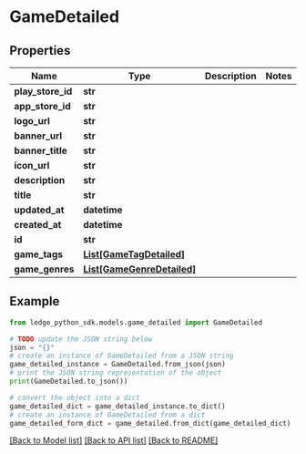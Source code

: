 # GameDetailed


## Properties

Name | Type | Description | Notes
------------ | ------------- | ------------- | -------------
**play_store_id** | **str** |  | 
**app_store_id** | **str** |  | 
**logo_url** | **str** |  | 
**banner_url** | **str** |  | 
**banner_title** | **str** |  | 
**icon_url** | **str** |  | 
**description** | **str** |  | 
**title** | **str** |  | 
**updated_at** | **datetime** |  | 
**created_at** | **datetime** |  | 
**id** | **str** |  | 
**game_tags** | [**List[GameTagDetailed]**](GameTagDetailed.md) |  | 
**game_genres** | [**List[GameGenreDetailed]**](GameGenreDetailed.md) |  | 

## Example

```python
from ledge_python_sdk.models.game_detailed import GameDetailed

# TODO update the JSON string below
json = "{}"
# create an instance of GameDetailed from a JSON string
game_detailed_instance = GameDetailed.from_json(json)
# print the JSON string representation of the object
print(GameDetailed.to_json())

# convert the object into a dict
game_detailed_dict = game_detailed_instance.to_dict()
# create an instance of GameDetailed from a dict
game_detailed_form_dict = game_detailed.from_dict(game_detailed_dict)
```
[[Back to Model list]](../README.md#documentation-for-models) [[Back to API list]](../README.md#documentation-for-api-endpoints) [[Back to README]](../README.md)


